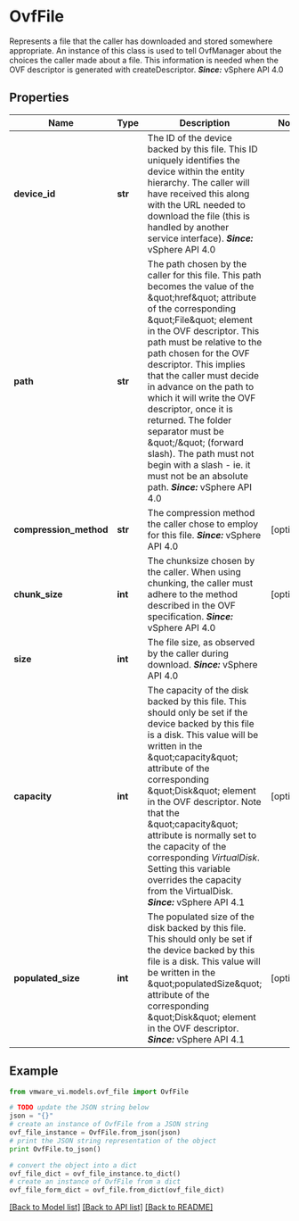 # OvfFile

Represents a file that the caller has downloaded and stored somewhere appropriate.  An instance of this class is used to tell OvfManager about the choices the caller made about a file. This information is needed when the OVF descriptor is generated with createDescriptor.  ***Since:*** vSphere API 4.0 

## Properties
Name | Type | Description | Notes
------------ | ------------- | ------------- | -------------
**device_id** | **str** | The ID of the device backed by this file.  This ID uniquely identifies the device within the entity hierarchy.  The caller will have received this along with the URL needed to download the file (this is handled by another service interface).  ***Since:*** vSphere API 4.0  | 
**path** | **str** | The path chosen by the caller for this file.  This path becomes the value of the \&quot;href\&quot; attribute of the corresponding \&quot;File\&quot; element in the OVF descriptor.  This path must be relative to the path chosen for the OVF descriptor. This implies that the caller must decide in advance on the path to which it will write the OVF descriptor, once it is returned.  The folder separator must be \&quot;/\&quot; (forward slash).  The path must not begin with a slash - ie. it must not be an absolute path.  ***Since:*** vSphere API 4.0  | 
**compression_method** | **str** | The compression method the caller chose to employ for this file.  ***Since:*** vSphere API 4.0  | [optional] 
**chunk_size** | **int** | The chunksize chosen by the caller.  When using chunking, the caller must adhere to the method described in the OVF specification.  ***Since:*** vSphere API 4.0  | [optional] 
**size** | **int** | The file size, as observed by the caller during download.  ***Since:*** vSphere API 4.0  | 
**capacity** | **int** | The capacity of the disk backed by this file.  This should only be set if the device backed by this file is a disk. This value will be written in the \&quot;capacity\&quot; attribute of the corresponding \&quot;Disk\&quot; element in the OVF descriptor.  Note that the \&quot;capacity\&quot; attribute is normally set to the capacity of the corresponding *VirtualDisk*. Setting this variable overrides the capacity from the VirtualDisk.  ***Since:*** vSphere API 4.1  | [optional] 
**populated_size** | **int** | The populated size of the disk backed by this file.  This should only be set if the device backed by this file is a disk. This value will be written in the \&quot;populatedSize\&quot; attribute of the corresponding \&quot;Disk\&quot; element in the OVF descriptor.  ***Since:*** vSphere API 4.1  | [optional] 

## Example

```python
from vmware_vi.models.ovf_file import OvfFile

# TODO update the JSON string below
json = "{}"
# create an instance of OvfFile from a JSON string
ovf_file_instance = OvfFile.from_json(json)
# print the JSON string representation of the object
print OvfFile.to_json()

# convert the object into a dict
ovf_file_dict = ovf_file_instance.to_dict()
# create an instance of OvfFile from a dict
ovf_file_form_dict = ovf_file.from_dict(ovf_file_dict)
```
[[Back to Model list]](../README.md#documentation-for-models) [[Back to API list]](../README.md#documentation-for-api-endpoints) [[Back to README]](../README.md)


